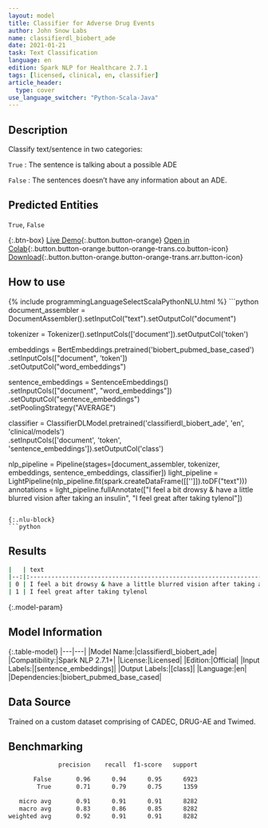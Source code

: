 ```yaml
---
layout: model
title: Classifier for Adverse Drug Events
author: John Snow Labs
name: classifierdl_biobert_ade
date: 2021-01-21
task: Text Classification
language: en
edition: Spark NLP for Healthcare 2.7.1
tags: [licensed, clinical, en, classifier]
article_header:
  type: cover
use_language_switcher: "Python-Scala-Java"
---
```


## Description

Classify text/sentence in two categories:

 `True` : The sentence is talking about a possible ADE

 `False` : The sentences doesn’t have any information about an ADE.

## Predicted Entities

`True`, `False`

{:.btn-box}
[Live Demo](https://demo.johnsnowlabs.com/healthcare/PP_ADE/){:.button.button-orange}
[Open in Colab](https://colab.research.google.com/github/JohnSnowLabs/spark-nlp-workshop/blob/master/tutorials/Certification_Trainings/Healthcare/16.Adverse_Drug_Event_ADE_NER_and_Classifier.ipynb){:.button.button-orange.button-orange-trans.co.button-icon}
[Download](https://s3.amazonaws.com/auxdata.johnsnowlabs.com/clinical/models/classifierdl_biobert_ade_en_2.7.1_2.4_1611243410222.zip){:.button.button-orange.button-orange-trans.arr.button-icon}

## How to use



<div class="tabs-box" markdown="1">
{% include programmingLanguageSelectScalaPythonNLU.html %}
```python
document_assembler = DocumentAssembler().setInputCol("text").setOutputCol("document")

tokenizer = Tokenizer().setInputCols(['document']).setOutputCol('token')

embeddings = BertEmbeddings.pretrained('biobert_pubmed_base_cased')\
    .setInputCols(["document", 'token'])\
    .setOutputCol("word_embeddings")

sentence_embeddings = SentenceEmbeddings() \
      .setInputCols(["document", "word_embeddings"]) \
      .setOutputCol("sentence_embeddings") \
      .setPoolingStrategy("AVERAGE")

classifier = ClassifierDLModel.pretrained('classifierdl_biobert_ade', 'en', 'clinical/models')\
    .setInputCols(['document', 'token', 'sentence_embeddings']).setOutputCol('class')

nlp_pipeline = Pipeline(stages=[document_assembler, tokenizer, embeddings, sentence_embeddings, classifier])
light_pipeline = LightPipeline(nlp_pipeline.fit(spark.createDataFrame([['']]).toDF("text")))
annotations = light_pipeline.fullAnnotate(["I feel a bit drowsy & have a little blurred vision after taking an insulin", "I feel great after taking tylenol"])

```

{:.nlu-block}
```python

```

</div>

## Results

```bash
|   | text                                                                       | label |
|--:|:---------------------------------------------------------------------------|:------|
| 0 | I feel a bit drowsy & have a little blurred vision after taking an insulin | True  |
| 1 | I feel great after taking tylenol                                          | False |

```

{:.model-param}
## Model Information

{:.table-model}
|---|---|
|Model Name:|classifierdl_biobert_ade|
|Compatibility:|Spark NLP 2.7.1+|
|License:|Licensed|
|Edition:|Official|
|Input Labels:|[sentence_embeddings]|
|Output Labels:|[class]|
|Language:|en|
|Dependencies:|biobert_pubmed_base_cased|

## Data Source

Trained on a custom dataset comprising of CADEC, DRUG-AE and Twimed.

## Benchmarking

```bash
			  precision    recall  f1-score   support

       False       0.96      0.94      0.95      6923
        True       0.71      0.79      0.75      1359

   micro avg       0.91      0.91      0.91      8282
   macro avg       0.83      0.86      0.85      8282
weighted avg       0.92      0.91      0.91      8282
```